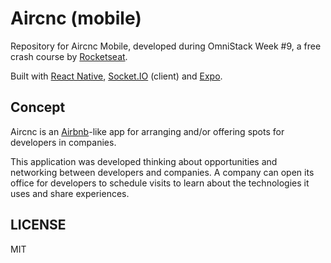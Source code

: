 # Aircnc (mobile)

Repository for Aircnc Mobile, developed during OmniStack Week #9, a free crash course by [Rocketseat](https://rocketseat.com.br/).

Built with [React Native](https://facebook.github.io/react-native/), [Socket.IO](https://socket.io/) (client) and [Expo](https://expo.io/).

## Concept

Aircnc is an [Airbnb](https://airbnb.com)-like app for arranging and/or offering spots for developers in companies.

This application was developed thinking about opportunities and networking between developers and companies. A company can open its office for developers to schedule visits to learn about the technologies it uses and share experiences.

## LICENSE

MIT